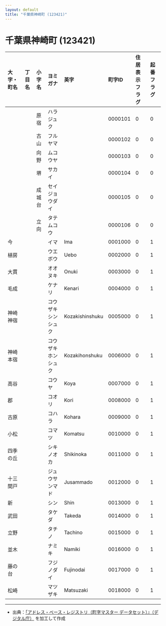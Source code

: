```yaml
---
layout: default
title: "千葉県神崎町 (123421)"
---
```


# 千葉県神崎町 (123421)

| 大字・町名 | 丁目名 | 小字名 | ヨミガナ | 英字 | 町字ID | 住居表示フラグ | 起番フラグ |
|:---|:---|:---|:---|:---|:---|:---|:---|
|  |  | 原宿 | ハラジュク |  | 0000101 | 0 | 0 |
|  |  | 古山 | フルヤマ |  | 0000102 | 0 | 0 |
|  |  | 向野 | ムコウヤ |  | 0000103 | 0 | 0 |
|  |  | 堺 | サカイ |  | 0000104 | 0 | 0 |
|  |  | 成城台 | セイジョウダイ |  | 0000105 | 0 | 0 |
|  |  | 立向 | タテムコウ |  | 0000106 | 0 | 0 |
| 今 |  |  | イマ | Ima | 0001000 | 0 | 1 |
| 植房 |  |  | ウエボウ | Uebo | 0002000 | 0 | 1 |
| 大貫 |  |  | オオヌキ | Onuki | 0003000 | 0 | 1 |
| 毛成 |  |  | ケナリ | Kenari | 0004000 | 0 | 1 |
| 神崎神宿 |  |  | コウザキシンシュク | Kozakishinshuku | 0005000 | 0 | 1 |
| 神崎本宿 |  |  | コウザキホンシュク | Kozakihonshuku | 0006000 | 0 | 1 |
| 高谷 |  |  | コウヤ | Koya | 0007000 | 0 | 1 |
| 郡 |  |  | コオリ | Kori | 0008000 | 0 | 1 |
| 古原 |  |  | コハラ | Kohara | 0009000 | 0 | 1 |
| 小松 |  |  | コマツ | Komatsu | 0010000 | 0 | 1 |
| 四季の丘 |  |  | シキノオカ | Shikinoka | 0011000 | 0 | 1 |
| 十三間戸 |  |  | ジュウサンマド | Jusammado | 0012000 | 0 | 1 |
| 新 |  |  | シン | Shin | 0013000 | 0 | 1 |
| 武田 |  |  | タケダ | Takeda | 0014000 | 0 | 1 |
| 立野 |  |  | タチノ | Tachino | 0015000 | 0 | 1 |
| 並木 |  |  | ナミキ | Namiki | 0016000 | 0 | 1 |
| 藤の台 |  |  | フジノダイ | Fujinodai | 0017000 | 0 | 1 |
| 松崎 |  |  | マツザキ | Matsuzaki | 0018000 | 0 | 1 |

---

- 出典：[「アドレス・ベース・レジストリ（町字マスター データセット）』（デジタル庁）](https://www.digital.go.jp/policies/base_registry_address/) を加工して作成